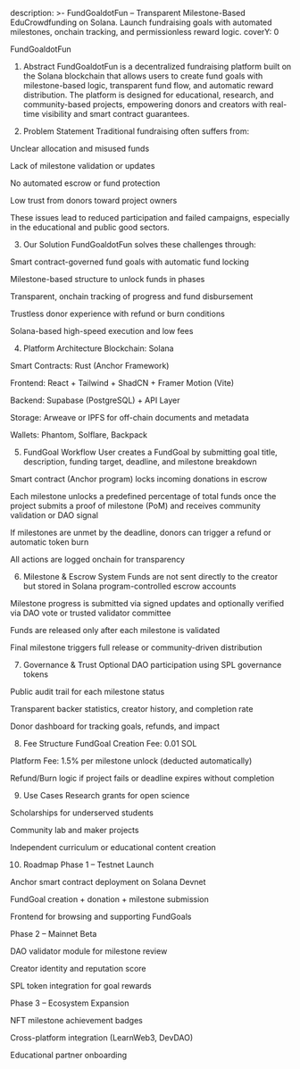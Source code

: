 description: >-
FundGoaldotFun – Transparent Milestone-Based EduCrowdfunding on Solana. Launch fundraising goals with automated milestones, onchain tracking, and permissionless reward logic.
coverY: 0

FundGoaldotFun
1. Abstract
FundGoaldotFun is a decentralized fundraising platform built on the Solana blockchain that allows users to create fund goals with milestone-based logic, transparent fund flow, and automatic reward distribution. The platform is designed for educational, research, and community-based projects, empowering donors and creators with real-time visibility and smart contract guarantees.

2. Problem Statement
Traditional fundraising often suffers from:

Unclear allocation and misused funds

Lack of milestone validation or updates

No automated escrow or fund protection

Low trust from donors toward project owners

These issues lead to reduced participation and failed campaigns, especially in the educational and public good sectors.

3. Our Solution
FundGoaldotFun solves these challenges through:

Smart contract-governed fund goals with automatic fund locking

Milestone-based structure to unlock funds in phases

Transparent, onchain tracking of progress and fund disbursement

Trustless donor experience with refund or burn conditions

Solana-based high-speed execution and low fees

4. Platform Architecture
Blockchain: Solana

Smart Contracts: Rust (Anchor Framework)

Frontend: React + Tailwind + ShadCN + Framer Motion (Vite)

Backend: Supabase (PostgreSQL) + API Layer

Storage: Arweave or IPFS for off-chain documents and metadata

Wallets: Phantom, Solflare, Backpack

5. FundGoal Workflow
User creates a FundGoal by submitting goal title, description, funding target, deadline, and milestone breakdown

Smart contract (Anchor program) locks incoming donations in escrow

Each milestone unlocks a predefined percentage of total funds once the project submits a proof of milestone (PoM) and receives community validation or DAO signal

If milestones are unmet by the deadline, donors can trigger a refund or automatic token burn

All actions are logged onchain for transparency

6. Milestone & Escrow System
Funds are not sent directly to the creator but stored in Solana program-controlled escrow accounts

Milestone progress is submitted via signed updates and optionally verified via DAO vote or trusted validator committee

Funds are released only after each milestone is validated

Final milestone triggers full release or community-driven distribution

7. Governance & Trust
Optional DAO participation using SPL governance tokens

Public audit trail for each milestone status

Transparent backer statistics, creator history, and completion rate

Donor dashboard for tracking goals, refunds, and impact

8. Fee Structure
FundGoal Creation Fee: 0.01 SOL

Platform Fee: 1.5% per milestone unlock (deducted automatically)

Refund/Burn logic if project fails or deadline expires without completion

9. Use Cases
Research grants for open science

Scholarships for underserved students

Community lab and maker projects

Independent curriculum or educational content creation

10. Roadmap
Phase 1 – Testnet Launch

Anchor smart contract deployment on Solana Devnet

FundGoal creation + donation + milestone submission

Frontend for browsing and supporting FundGoals

Phase 2 – Mainnet Beta

DAO validator module for milestone review

Creator identity and reputation score

SPL token integration for goal rewards

Phase 3 – Ecosystem Expansion

NFT milestone achievement badges

Cross-platform integration (LearnWeb3, DevDAO)

Educational partner onboarding